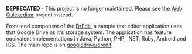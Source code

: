 **DEPRECATED** - This project is no longer maintained. Please see the [Web Quickeditor](https://github.com/googledrive/web-quickeditor) project instead.

Front-end component of the [DrEdit](http://developers.google.com/drive/examples), a sample text editor 
application uses that Google Drive as it's storage system. The application has feature equivalent implementations
in Java, Python, PHP, .NET, Ruby, Android and iOS. The main repo is on
[googledrive/dredit](https://github.com/googledrive/dredit).
